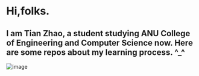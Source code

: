 Hi,folks.
======

I am Tian Zhao, a student studying ANU College of Engineering and Computer Science now.
Here are some repos about my learning process. ^_^
-----------

![image](https://raw.githubusercontent.com/TianZhao-007/TianZhao-007/master/d8457dc12c5efb1aa4cf12dfad7d323.jpg)
